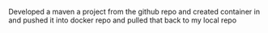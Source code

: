 Developed a maven a project from the github repo and created container in and pushed it into docker repo and pulled that back to my local repo
